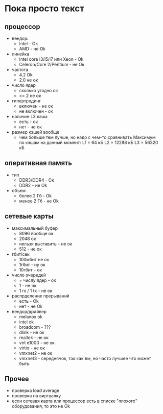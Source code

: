 # Пока просто текст

## процессор

- вендор:
  - Intel - Ok
  - AMD - не Ok
- линейка
  - Intel core i3/i5/i7 или Xeon - Ok
  - Celeron/Core 2/Pentium - не Ок
- частота
  - 4.2 Ok
  - 2.0 не ок
- число ядер
  - сколько угодно ок
  - <= 2 не ок
- гипертрединг
  - включен - не ок
  - не включен - ок
- наличие L3 кэша
  - есть - ок
  - нет - не ок
- размер кэшей вообще
  - чем больше тем лучше, но надо с чем-то сравнивать
  Максимум по кэшам на данный момент:
  L1 = 64 кБ
  L2 = 12288 кБ
  L3 = 56320 кБ
  
## оперативная память
- тип
  - DDR3/DDR4 - Ok
  - DDR2 - не Ok
- объем
  - более 2 Гб - Ok
  - менее 2 Гб - не Ok

## 

## сетевые карты

- максимальный буфер
  - 8096 вообще ок
  - 2048 ок
  - нельзя выставить - не ок
  - 512 - не ок
- гбит/сек
  - 100мбит не ок
  - 1гбит - ну ок
  - 10гбит - ок
- число очередей
  - = числу ядер - ок
  - 1 - не ок
  - 1 rx / 1 tx - не ок
- распрделение прерываний
  - есть - Ok
  - нет - не Ok
- вендор/драйвер
  - melanox ok
  - intel ok
  - broadcom - ???
  - dlink - не ок
  - realtek - не ок
  - virt e1000 - не ок
  - virtio - не ок
  - vmxnet2 - не ок
  - vmxnet3 - середнячок, так как вм, но часто лучшее что может быть
  
## Прочее
- проверка load average
- проверка на виртуалку
- если сетевая карта или процессор есть в списке "плохого" оборудования, то это не Ok
